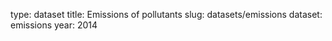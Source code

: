 type: dataset
title: Emissions of pollutants
slug: datasets/emissions
dataset: emissions
year: 2014
